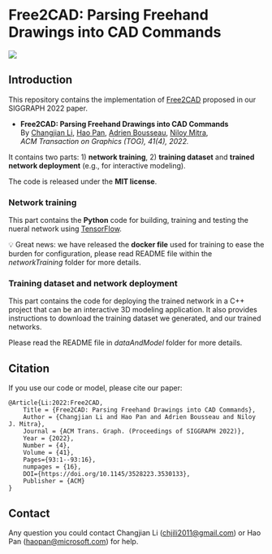 # Free2CAD: Parsing Freehand Drawings into CAD Commands
![](docs/teaser.png)

## Introduction
This repository contains the implementation of [Free2CAD](http://geometry.cs.ucl.ac.uk/projects/2022/free2cad/) proposed in our SIGGRAPH 2022 paper.
* **Free2CAD: Parsing Freehand Drawings into CAD Commands**<br/>
By [Changjian Li](https://enigma-li.github.io/), [Hao Pan](http://haopan.github.io/), [Adrien Bousseau](http://www-sop.inria.fr/members/Adrien.Bousseau/), [Niloy Mitra](http://www0.cs.ucl.ac.uk/staff/n.mitra/),<br/>
*ACM Transaction on Graphics (TOG), 41(4), 2022.*

It contains two parts: 1) **network training**, 2) **training dataset** and **trained network deployment** (e.g., for interactive modeling).

The code is released under the **MIT license**.

### Network training
This part contains the **Python** code for building, training and testing the nueral network using [TensorFlow](https://www.tensorflow.org/). 

💡 Great news: we have released the **docker file** used for training to ease the burden for configuration, please read README file within the *networkTraining* folder for more details.

### Training dataset and network deployment
This part contains the code for deploying the trained network in a C++ project that can be an interactive 3D modeling application. It also provides instructions to download the training dataset we generated, and our trained networks. 

Please read the README file in *dataAndModel* folder for more details.


## Citation
If you use our code or model, please cite our paper:

	@Article{Li:2022:Free2CAD, 
		Title = {Free2CAD: Parsing Freehand Drawings into CAD Commands}, 
		Author = {Changjian Li and Hao Pan and Adrien Bousseau and Niloy J. Mitra}, 
		Journal = {ACM Trans. Graph. (Proceedings of SIGGRAPH 2022)}, 
		Year = {2022}, 
		Number = {4}, 
		Volume = {41},
		Pages={93:1--93:16},
		numpages = {16},
		DOI={https://doi.org/10.1145/3528223.3530133},
		Publisher = {ACM} 
	}

 
 
## Contact
Any question you could contact Changjian Li (chjili2011@gmail.com) or Hao Pan (haopan@microsoft.com) for help.

